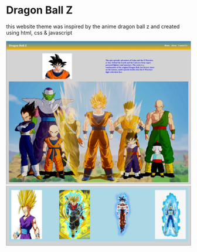 # Dragon Ball Z

this website theme was inspired by the anime dragon ball z and created using html, css & javascript

![Dragon Ball Z](https://raw.githubusercontent.com/amountcastlej/DBZ/master/dbzsite.png)
![](https://raw.githubusercontent.com/amountcastlej/DBZ/master/saiyans.png)
